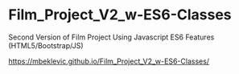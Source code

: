# Film_Project_V2_w-ES6-Classes
Second Version of Film Project Using Javascript ES6 Features (HTML5/Bootstrap/JS)


https://mbeklevic.github.io/Film_Project_V2_w-ES6-Classes/
